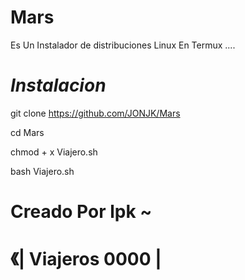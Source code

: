 # Mars

Es Un Instalador de distribuciones Linux En Termux ....

# _Instalacion_

git clone https://github.com/JONJK/Mars

cd Mars

chmod + x Viajero.sh

bash Viajero.sh

# Creado Por lpk ~
# 《| Viajeros 0000 | 
